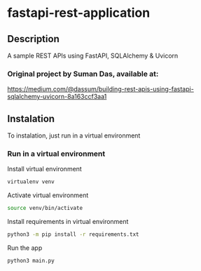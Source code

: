 # fastapi-rest-application
## Description
A sample REST APIs using FastAPI, SQLAlchemy & Uvicorn
### Original project by Suman Das, available at:
https://medium.com/@dassum/building-rest-apis-using-fastapi-sqlalchemy-uvicorn-8a163ccf3aa1

## Instalation

To instalation, just run in a virtual environment

### Run in a virtual environment

Install virtual environment
```bash
virtualenv venv
```

Activate virtual environment
```bash
source venv/bin/activate
```

Install requirements in virtual environment
```bash
python3 -m pip install -r requirements.txt
```

Run the app
```bash
python3 main.py
```